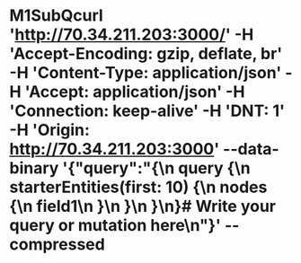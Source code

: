 # M1SubQcurl 'http://70.34.211.203:3000/' -H 'Accept-Encoding: gzip, deflate, br' -H 'Content-Type: application/json' -H 'Accept: application/json' -H 'Connection: keep-alive' -H 'DNT: 1' -H 'Origin: http://70.34.211.203:3000' --data-binary '{"query":"{\n  query {\n    starterEntities(first: 10) {\n      nodes {\n        field1\n      }\n    }\n  }\n}# Write your query or mutation here\n"}' --compressed
